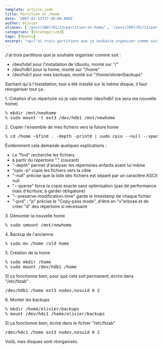 ```yaml
---
template: article.jade
title: Partition et /home
date: '2007-01-13T17:38:00.000Z'
author: Olivier
aliases: ['/post/2007/01/13/partition-et-home/', '/post/2007/01/13/partition-et-home/']
categories: [Uncategorized]
tags: [Ubuntu]
excerpt: "<p>J'ai trois partitions que je souhaite organiser comme suit :</p> <ul> <li>/dev/hda1 pour l'installation de Ubuntu, monté sur &quot;/&quot;</li> <li>/dev/hdb1 pour la home, monté sur &quot;/home&quot;</li> <li>/dev/hdc1 pour mes backups, monté sur &quot;/home/olivier/backups&quot;</li> </ul> <p>Sachant qu'à l'installation, tout a été installé sur le même disque, il faut réorganiser tout ça.</p>"
---
```


<p>J'ai trois partitions que je souhaite organiser comme suit :</p> <ul> <li>/dev/hda1 pour l'installation de Ubuntu, monté sur &quot;/&quot;</li> <li>/dev/hdb1 pour la home, monté sur &quot;/home&quot;</li> <li>/dev/hdc1 pour mes backups, monté sur &quot;/home/olivier/backups&quot;</li> </ul> <p>Sachant qu'à l'installation, tout a été installé sur le même disque, il faut réorganiser tout ça.</p>
<!--more-->
<p>1. Création d'un répertoire où je vais monter /dev/hdb1 (ce sera ma nouvelle home)</p> 
<pre class="prettyprint lang-bsh">
% mkdir /mnt/newhome
% sudo mount -t ext3 /dev/hdb1 /mnt/newhome 
</pre> 
<p>2. Copier l'ensemble de mes fichiers vers la future home</p>
<pre class="prettyprint lang-bsh">
% cd /home ~$find . -depth -print0 | sudo cpio --null --sparse --preserve-modification-time -pvd /mnt/newhome 
</pre> 
<p>Évidemment cela demande quelques explications :</p> <ul> <li>Le &quot;find&quot; recherche les fichiers</li> <li>à partir du répertoire &quot;.&quot; (courant)</li> <li>&quot;-depth&quot; permet d'analyser les répertoires enfants avant lui même</li> <li>&quot;cpio -p&quot; copie les fichiers vers la cible</li> <li>&quot;-null&quot; précise que la liste des fichiers est séparé par un caractère ASCII null</li> <li>&quot;--sparse&quot; force la copie exacte sans optimisation (pas de performance mais d'écriture, à garder obligatoire)</li> <li>&quot;--preserve-modification-time&quot; garde le timestamp de chaque fichier</li> <li>&quot;-pvd&quot; : &quot;p&quot; précise le &quot;Copy-pass mode&quot;, d'être en &quot;v&quot;erbose et de créer &quot;d&quot; des répertoire si nécessaire</li> </ul> <p>3. Démonter la nouvelle home</p> 
<pre class="prettyprint lang-bsh">
% sudo umount /mnt/newhome 
</pre> 
<p>4. Backup de l'ancienne</p> 
<pre class="prettyprint lang-bsh">
% sudo mv /home /old_home 
</pre> 
<p>5. Création de la home</p> 
<pre class="prettyprint lang-bsh">
% sudo mkdir /home
% sudo mount /dev/hdb1 /home
</pre> 
<p>Si ça fonctionne bien, pour que cela soit permanent, écrire dans &quot;/etc/fstab&quot; :</p> 
<pre class="prettyprint lang-bsh">
/dev/hdb1 /home ext3 nodev,nosuid 0 2 
</pre> 
<p>6. Monter les backups</p> 
<pre class="prettyprint lang-bsh">
% mkdir /home/olivier/backups
% mount /dev/hdc1 /home/olivier/backups 
</pre>
 <p>Si ça fonctionne bien, écrire dans le fichier &quot;/etc/fstab&quot;</p> 
<pre class="prettyprint">
/dev/hdc1 /home ext3 nodev,nosuid 0 2
</pre> 
<p>Voilà, mes disques sont réorganisés.</p>

